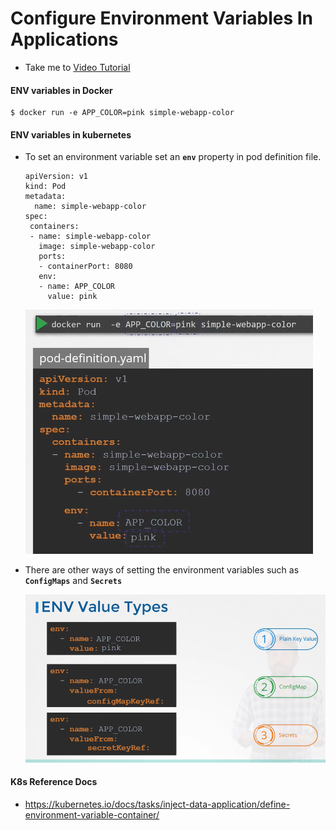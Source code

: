 # Configure Environment Variables In Applications
  - Take me to [Video Tutorial](https://kodekloud.com/topic/configure-environment-variables-in-applications/)
  
#### ENV variables in Docker
```
$ docker run -e APP_COLOR=pink simple-webapp-color
```

#### ENV variables in kubernetes 
- To set an environment variable set an **`env`** property in pod definition file.
  
  ```
  apiVersion: v1
  kind: Pod
  metadata:
    name: simple-webapp-color
  spec:
   containers:
   - name: simple-webapp-color
     image: simple-webapp-color
     ports:
     - containerPort: 8080
     env:
     - name: APP_COLOR
       value: pink
  ```
  ![env](../../images/env.PNG)
  
- There are other ways of setting the environment variables such as **`ConfigMaps`** and **`Secrets`**

  ![cms](../../images/cms.PNG)
  
#### K8s Reference Docs
- https://kubernetes.io/docs/tasks/inject-data-application/define-environment-variable-container/
